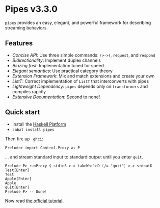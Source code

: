 # Pipes v3.3.0

`pipes` provides an easy, elegant, and powerful framework for describing streaming behaviors.

## Features

* *Concise API*: Use three simple commands: `(>->)`, `request`, and `respond`
* *Bidirectionality*: Implement duplex channels 
* *Blazing fast*: Implementation tuned for speed 
* *Elegant semantics*: Use practical category theory
* *Extension Framework*: Mix and match extensions and create your own
* *ListT*: Correct implementation of `ListT` that interconverts with pipes 
* *Lightweight Dependency*: `pipes` depends only on `transformers` and compiles rapidly
* *Extensive Documentation*: Second to none!

## Quick start

* Install the [Haskell Platform](http://www.haskell.org/platform/)
* `cabal install pipes`

Then fire up ` ghci`:

    Prelude> import Control.Proxy as P

... and stream standard input to standard output until you enter `quit`.

    Prelude P> runProxy $ stdinS >-> takeWhileD (/= "quit") >-> stdoutD
    Test[Enter]
    Test
    Apple[Enter]
    Apple
    quit[Enter]
    Prelude P> -- Done!

Now read [the official tutorial](http://hackage.haskell.org/packages/archive/pipes/3.3.0/doc/html/Control-Proxy-Tutorial.html).
